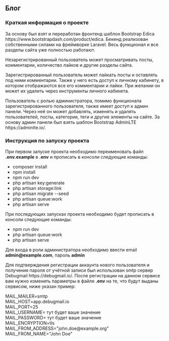 ## Блог

<h3>Краткая информация о проекте</h3>

<p>За основу был взят и переработан фронтенд шаблон Bootstrap Edica https://www.bootstrapdash.com/product/edica. Бекенд реализован собственными силами на фреймворке Laravel. Весь функционал и все разделы сайта уже полностью работают.</p>

<p>Незарегистрированный пользователь может просматривать посты, комментарии, количество лайков и другие разделы сайта.</p>

<p>Зарегистрированный пользователь может лайкать посты и оставлять под ними комментарии. Также у него есть доступ к личному кабинету, в котором отображаются все его комментарии и лайки. При желании он может их удалить через инструменты личного кабинета.</p>

<p>Пользователь с ролью администратора, помимо функционала зарегистрированного пользователя, также имеет доступ к админ панели. Через неё он может добавлять, изменять и удалять пользователей, посты, категории, теги и другие элементы на сайте. За основу админ панели был взять шаблон Bootstrap AdminLTE https://adminlte.io/.</p>

<h3>Инструкция по запуску проекта</h3>

<p>При первом запуске проекта необходимо переименовать файл <b>.env.example</b> в <b>.env</b> и прописать в консоли следующие команды:</p>

- composer install<br>
- npm install<br>
- npm run dev<br>
- php artisan key:generate<br>
- php artisan storage:link<br>
- php artisan migrate --seed<br>
- php artisan queue:work<br>
- php artisan serve

<p>При последующих запусках проекта необходимо будет прописать в консоли следующие команды:</p>

- npm run dev<br>
- php artisan queue:work<br>
- php artisan serve

<p>Для входа в роли администратора необходимо ввести email <b>admin@example.com</b>, пароль <b>admin</b></p>

<p>Для подтверждения регистрации аккаунта нового пользователя и получения пароля от учётной записи был использован smtp сервер Debugmail https://debugmail.io/. После регистрации на данном сервисе вам нужно изменить параметры в файле <b>.env</b> на те, что будут выданы сервисом, ниже указан пример:</p>

<p>MAIL_MAILER=smtp<br>
MAIL_HOST=app.debugmail.io<br>
MAIL_PORT=25<br>
MAIL_USERNAME= тут будет ваше значение<br>
MAIL_PASSWORD= тут будет ваше значение<br>
MAIL_ENCRYPTION=tls<br>
MAIL_FROM_ADDRESS="john.doe@example.org"<br>
MAIL_FROM_NAME="John Doe"</p>





